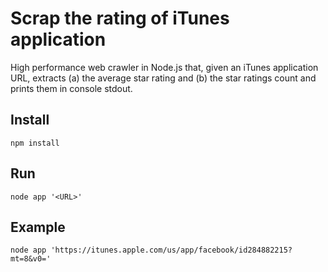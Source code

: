 # Scrap the rating of iTunes application

High performance  web crawler in Node.js that, given an iTunes application URL, extracts (a) the average star rating and (b) the star ratings count and prints them in console stdout.

## Install
	npm install

## Run
	node app '<URL>'

## Example
    node app 'https://itunes.apple.com/us/app/facebook/id284882215?mt=8&v0='
